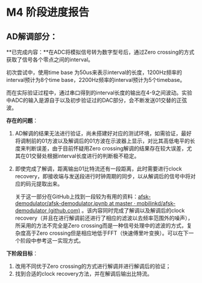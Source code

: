 # M4 阶段进度报告

## AD解调部分：

**已完成内容：**在ADC将模拟信号转为数字型号后，通过Zero crossing的方式获取了信号各个零点之间的interval。

初次尝试中，使用time base 为50us来表示interval的长度，1200Hz频率的interval预计为8个time base，2200Hz频率的interval预计为5个timebase。

而在实际验证过程中，通过串口得到的interval长度的输出在4-9之间波动。实验中ADC的输入是源自于以及初步验证过的DAC部分，会不断发送01交替的正弦波。

**存在的问题**：

1. AD解调的结果无法进行验证，尚未搭建好对应的测试环境，如需验证，最好将调制前的01方波以及解调后的01方波在示波器上显示，对比其高低电平的长度来判断误差，由于目前怀疑用Zero crossing解调的结果存在较大误差，尤其在01交替处根据interval长度进行的判断极不稳定。

2. 即使完成了解调，距离输出01比特流还有一段距离，此时需要进行clock recovery，即接收端与发送段进行时钟周期的同步，以从解调后的信号中将对应的码元提取出来。

   关于这一部分在GitHub上找到一段较为有用的资料：[afsk-demodulator/afsk-demodulator.ipynb at master · mobilinkd/afsk-demodulator (github.com)](https://github.com/mobilinkd/afsk-demodulator/blob/master/afsk-demodulator.ipynb) 。该内容同时完成了解调以及解调后的clock recovery（并且在进行解调前还进行了相应的滤波以去频率范围外的噪声），所采用的方法不完全是Zero crossing而是一种信号处理中的滤波的方式，复杂度高于Zero crossing但是相应地低于FFT（快速傅里叶变换）。可以在下一个阶段中参考这一实现方式。

**下阶段目标**：

1. 改用不同优于Zero crossing的方式进行解调并进行解调后的验证；
2. 找到合适的clock recovery方法，并在解调后输出比特流。



